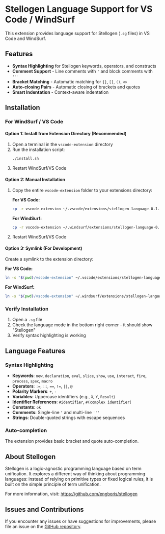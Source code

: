 # Stellogen Language Support for VS Code / WindSurf

This extension provides language support for Stellogen (`.sg` files) in VS Code and WindSurf.

## Features

- **Syntax Highlighting** for Stellogen keywords, operators, and constructs
- **Comment Support** - Line comments with `'` and block comments with `'''`
- **Bracket Matching** - Automatic matching for `{}`, `[]`, `()`, `<>`
- **Auto-closing Pairs** - Automatic closing of brackets and quotes
- **Smart Indentation** - Context-aware indentation

## Installation

### For WindSurf / VS Code

#### Option 1: Install from Extension Directory (Recommended)

1. Open a terminal in the `vscode-extension` directory
2. Run the installation script:
   ```bash
   ./install.sh
   ```
3. Restart WindSurf/VS Code

#### Option 2: Manual Installation

1. Copy the entire `vscode-extension` folder to your extensions directory:
   
   **For VS Code:**
   ```bash
   cp -r vscode-extension ~/.vscode/extensions/stellogen-language-0.1.0
   ```
   
   **For WindSurf:**
   ```bash
   cp -r vscode-extension ~/.windsurf/extensions/stellogen-language-0.1.0
   ```

2. Restart WindSurf/VS Code

#### Option 3: Symlink (For Development)

Create a symlink to the extension directory:

**For VS Code:**
```bash
ln -s "$(pwd)/vscode-extension" ~/.vscode/extensions/stellogen-language-0.1.0
```

**For WindSurf:**
```bash
ln -s "$(pwd)/vscode-extension" ~/.windsurf/extensions/stellogen-language-0.1.0
```

### Verify Installation

1. Open a `.sg` file
2. Check the language mode in the bottom right corner - it should show "Stellogen"
3. Verify syntax highlighting is working

## Language Features

### Syntax Highlighting

- **Keywords**: `new`, `declaration`, `eval`, `slice`, `show`, `use`, `interact`, `fire`, `process`, `spec`, `macro`
- **Operators**: `:=`, `::`, `==`, `!=`, `||`, `@`
- **Polarity Markers**: `+`, `-`
- **Variables**: Uppercase identifiers (e.g., `X`, `Y`, `Result`)
- **Identifier References**: `#identifier`, `#(complex identifier)`
- **Constants**: `ok`
- **Comments**: Single-line `'` and multi-line `'''`
- **Strings**: Double-quoted strings with escape sequences

### Auto-completion

The extension provides basic bracket and quote auto-completion.

## About Stellogen

Stellogen is a logic-agnostic programming language based on term unification. It explores a different way of thinking about programming languages: instead of relying on primitive types or fixed logical rules, it is built on the simple principle of term unification.

For more information, visit: https://github.com/engboris/stellogen

## Issues and Contributions

If you encounter any issues or have suggestions for improvements, please file an issue on the [GitHub repository](https://github.com/engboris/stellogen).
